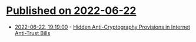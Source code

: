 # [Published on 2022-06-22](index.md)

* [2022-06-22, 19:19:00](https://soylentnews.org/article.pl?sid=22/06/22/0510258&from=rss) - [Hidden Anti-Cryptography Provisions in Internet Anti-Trust Bills](https://soylentnews.org/article.pl?sid=22/06/22/0510258&from=rss)
